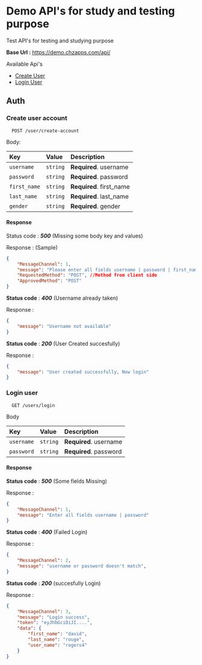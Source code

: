 # Demo API's for study and testing purpose

Test API's for testing and studying purpose

**Base Url :** https://demo.chzapps.com/api/

Available Api's
- [Create User](#create-user-account)
- [Login User](#login)


## Auth

### Create user account

```http
  POST /user/create-account
```
Body:

| Key | Value     | Description                |
| :-------- | :------- | :------------------------- |
| `username` | `string` | **Required**. username |
| `password` | `string` | **Required**. password |
| `first_name` | `string` | **Required**. first_name |
| `last_name` | `string` | **Required**. last_name |
| `gender` | `string` | **Required**. gender |

#### Response 

Status code : _**500**_ (Missing some body key and values)

Response : (Sample)
```json
{
    "MessageChannel": 1,
    "message": "Please enter all fields username | password | first_name | last_name | gender",
    "RequestedMethod": "POST", //Method from client side
    "ApprovedMethod": "POST"
}
```

**Status code** : _**400**_ (Username already taken)

Response : 
```json
{
    "message": "Username not available"
}
```


**Status code** : _**200**_ (User Created succesfully)

Response : 
```json
{
    "message": "User created successfully, Now login"
}
```


### Login user

```http
  GET /users/login
```

Body

| Key | Value     | Description                       |
| :-------- | :------- | :-------------------------------- |
| `username`      | `string` | **Required**. username |
| `password`      | `string` | **Required**. password |

#### Response

**Status code** : _**500**_ (Some fields Missing)

Response : 
```json
{
    "MessageChannel": 1,
    "message": "Enter all fields username | password"
}
```

**Status code** : _**400**_ (Failed Login)

Response : 
```json
{
    "MessageChannel": 2,
    "message": "username or password doesn't match",
}
```

**Status code** : _**200**_ (succesfully Login)

Response : 
```json
{
    "MessageChannel": 3,
    "message": "Login success",
    "token": "eyJhbGciOiJI....",
    "data": {
        "first_name": "david",
        "last_name": "rouge",
        "user_name": "rogers4"
    }
}
```

